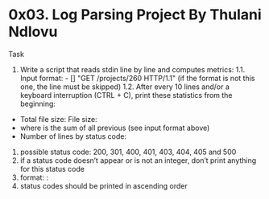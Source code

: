 0x03. Log Parsing Project By Thulani Ndlovu
===========================================
Task
1. Write a script that reads stdin line by line and computes metrics:
1.1. Input format: <IP Address> - [<date>] "GET /projects/260 HTTP/1.1" <status code> <file size> (if the format is not this one, the line must be skipped)
1.2. After every 10 lines and/or a keyboard interruption (CTRL + C), print these statistics from the beginning:
- Total file size: File size: <total size>
- where <total size> is the sum of all previous <file size> (see input format above)
- Number of lines by status code:
1. possible status code: 200, 301, 400, 401, 403, 404, 405 and 500
2. if a status code doesn’t appear or is not an integer, don’t print anything for this status code
3. format: <status code>: <number>
4. status codes should be printed in ascending order

